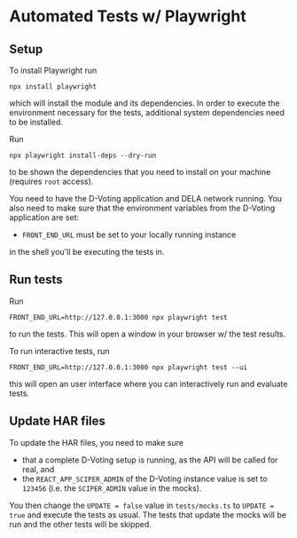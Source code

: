 # Automated Tests w/ Playwright

## Setup

To install Playwright run

```
npx install playwright
```

which will install the module and its dependencies. In
order to execute the environment necessary for the tests,
additional system dependencies need to be installed.

Run

```
npx playwright install-deps --dry-run
```

to be shown the dependencies that you need to install on your machine (requires `root` access).

You need to have the D-Voting application and DELA network running. You also need to make sure
that the environment variables from the D-Voting application are set:

- `FRONT_END_URL` must be set to your locally running instance

in the shell you'll be executing the tests in.

## Run tests

Run

```
FRONT_END_URL=http://127.0.0.1:3000 npx playwright test
```

to run the tests. This will open a window in your browser w/ the test results.

To run interactive tests, run

```
FRONT_END_URL=http://127.0.0.1:3000 npx playwright test --ui
```

this will open an user interface where you can interactively run and evaluate tests.

## Update HAR files

To update the HAR files, you need to make sure

* that a complete D-Voting setup is running, as the API will be called for real, and
* the `REACT_APP_SCIPER_ADMIN` of the D-Voting instance value is set to `123456` (i.e. the `SCIPER_ADMIN` value in the mocks).

You then change the `UPDATE = false` value in `tests/mocks.ts` to `UPDATE = true` and execute
the tests as usual. The tests that update the mocks will be run and the other tests will be skipped.
